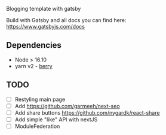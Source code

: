 Blogging template with gatsby

Build with Gatsby and all docs you can find here: https://www.gatsbyjs.com/docs

## Dependencies

- Node > 16.10
- yarn v2 - [berry](https://yarnpkg.com/getting-started/install)

## TODO

- [ ] Restyling main page
- [ ] Add https://github.com/garmeeh/next-seo
- [ ] Add share buttons https://github.com/nygardk/react-share
- [ ] Add simple "like" API with nextJS
- [ ] ModuleFederation

